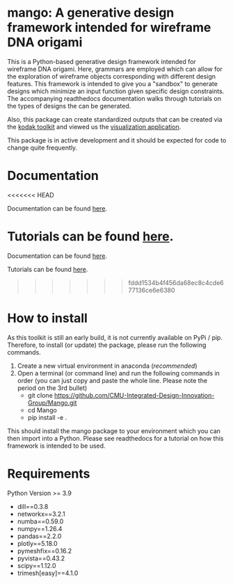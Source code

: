 # mango: A generative design framework intended for wireframe DNA origami

This is a Python-based generative design framework intended for wireframe DNA origami. Here, grammars are employed which can allow for the exploration of wireframe objects corresponding with different design features. This framework is intended to give you a "sandbox" to generate designs which minimize an input function given specific design constraints. The accompanying readthedocs documentation walks through tutorials on the types of designs the can be generated.

Also, this package can create standardized outputs that can be created via the [kodak toolkit](https://github.com/ajvetturini/kodak_toolkit) and viewed us the [visualization application](https://ajvetturini.github.io/kodak/).

This package is in active development and it should be expected for code to change quite frequently.

# Documentation
<<<<<<< HEAD

Documentation can be found [here]().

Tutorials can be found [here]().
=======
Documentation can be found [here](https://mango-documentation.readthedocs.io/en/latest/mango.html).

Tutorials can be found [here](https://mango-documentation.readthedocs.io/en/latest/tutorials.html).
>>>>>>> fddd1534b4f456da68ec8c4cde677136ce6e6380

# How to install

As this toolkit is still an early build, it is not currently available on PyPi / pip. Therefore, to install (or update) the package, please run the following commands.

1. Create a new virtual environment in anaconda (_recommended_)
2. Open a terminal (or command line) and run the following commands in order (you can just copy and paste the whole line. Please note the period on the 3rd bullet)
   - git clone https://github.com/CMU-Integrated-Design-Innovation-Group/Mango.git
   - cd Mango
   - pip install -e .

This should install the mango package to your environment which you can then import into a Python. Please see readthedocs for a tutorial on how this framework is intended to be used.

# Requirements

Python Version >= 3.9

- dill==0.3.8
- networkx==3.2.1
- numba==0.59.0
- numpy==1.26.4
- pandas==2.2.0
- plotly==5.18.0
- pymeshfix==0.16.2
- pyvista==0.43.2
- scipy==1.12.0
- trimesh[easy]==4.1.0
